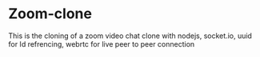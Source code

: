 # Zoom-clone
This is the cloning of a zoom video chat clone with nodejs, socket.io, uuid for Id refrencing, webrtc for live peer to peer connection
